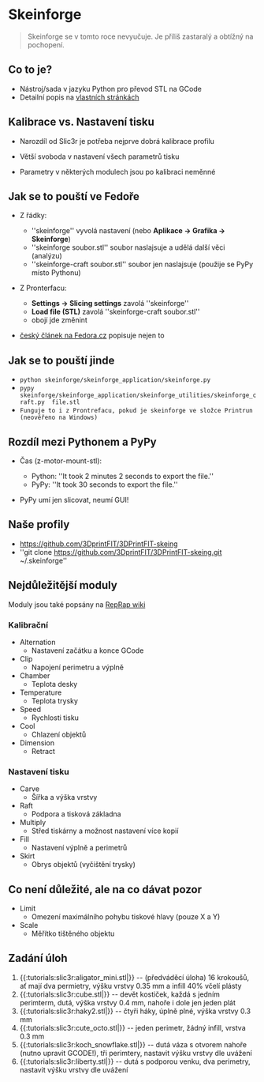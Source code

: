 Skeinforge
==========

> Skeinforge se v tomto roce nevyučuje. 
> Je příliš zastaralý a obtížný na pochopení.

Co to je?
---------

-   Nástroj/sada v jazyku Python pro převod STL na GCode
-   Detailní popis na [vlastních stránkách](http://fabmetheus.crsndoo.com/wiki/index.php/Skeinforge)

[](../images/skeinforge/skeinforge.png)

Kalibrace vs. Nastavení tisku
-----------------------------

-   Narozdíl od Slic3r je potřeba nejprve dobrá kalibrace profilu

-   Větší svoboda v nastavení všech parametrů tisku

-   Parametry v některých modulech jsou po kalibraci neměnné

Jak se to pouští ve Fedoře
--------------------------

-   Z řádky:
    -   ''skeinforge'' vyvolá nastavení 
        (nebo **Aplikace -> Grafika -> Skeinforge**)
    -   ''skeinforge soubor.stl'' soubor naslajsuje a udělá další věci (analýzu)
    -   ''skeinforge-craft soubor.stl'' soubor jen naslajsuje 
        (použije se PyPy místo Pythonu)

-   Z Pronterfacu:
    -   **Settings -> Slicing settings** zavolá ''skeinforge''
    -   **Load file (STL)** zavolá ''skeinforge-craft soubor.stl''
    -   obojí jde změnint

-   [český článek na Fedora.cz](http://fedora.cz/slicery-pro-3d-tisk-skeinforge/) 
    popisuje nejen to

Jak se to pouští jinde
----------------------

-   `python skeinforge/skeinforge_application/skeinforge.py`
-   `pypy 
    skeinforge/skeinforge_application/skeinforge_utilities/skeinforge_craft.py 
    file.stl`
-   `Funguje to i z Prontrefacu, pokud je skeinforge ve složce Printrun 
    (neověřeno na Windows)`

Rozdíl mezi Pythonem a PyPy
---------------------------

-   Čas (z-motor-mount-stl):
    -   Python: ''It took 2 minutes 2 seconds to export the file.''
    -   PyPy: ''It took 30 seconds to export the file.''

-   PyPy umí jen slicovat, neumí GUI!

Naše profily
------------

-   <https://github.com/3DprintFIT/3DPrintFIT-skeing>
-   ''git clone <https://github.com/3DprintFIT/3DPrintFIT-skeing.git> 
    ~/.skeinforge''

Nejdůležitější moduly
---------------------

Moduly jsou také popsány na [RepRap wiki](http://reprap.org/wiki/Skeinforge/cs)

### Kalibrační

-   Alternation
    -   Nastavení začátku a konce GCode
-   Clip
    -   Napojení perimetru a výplně
-   Chamber
    -   Teplota desky
-   Temperature
    -   Teplota trysky
-   Speed
    -   Rychlosti tisku
-   Cool
    -   Chlazení objektů
-   Dimension
    -   Retract

### Nastavení tisku

-   Carve
    -   Šířka a výška vrstvy
-   Raft
    -   Podpora a tisková základna
-   Multiply
    -   Střed tiskárny a možnost nastavení více kopií
-   Fill
    -   Nastavení výplně a perimetrů
-   Skirt
    -   Obrys objektů (vyčištění trysky)

Co není důležité, ale na co dávat pozor
---------------------------------------

-   Limit
    -   Omezení maximálního pohybu tiskové hlavy (pouze X a Y)
-   Scale
    -   Měřítko tištěného objektu

Zadání úloh
-----------

1.  {{:tutorials:slic3r:aligator_mini.stl|}} -- (předváděcí úloha) 16 krokoušů, 
    ať mají dva permietry, výšku vrstvy 0.35 mm a infill 40% včelí plásty
1.  {{:tutorials:slic3r:cube.stl|}} -- devět kostiček, každá s jedním perimterm,
    dutá, výška vrstvy 0.4 mm, nahoře i dole jen jeden plát
1.  {{:tutorials:slic3r:haky2.stl|}} -- čtyři háky, úplně plné, 
    výška vrstvy 0.3 mm
1.  {{:tutorials:slic3r:cute_octo.stl|}} -- jeden perimetr, žádný infill, 
    vrstva 0.3 mm
1.  {{:tutorials:slic3r:koch_snowflake.stl|}} -- dutá váza s otvorem nahoře 
    (nutno upravit GCODE!), tři perimtery, nastavit výšku vrstvy dle uvážení
1.  {{:tutorials:slic3r:liberty.stl|}} -- dutá s podporou venku, dva perimetry,
    nastavit výšku vrstvy dle uvážení
